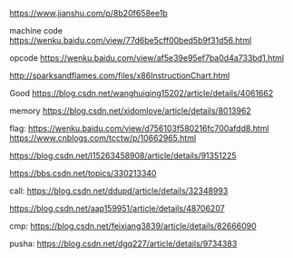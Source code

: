 https://www.jianshu.com/p/8b20f658ee1b

machine code
https://wenku.baidu.com/view/77d6be5cff00bed5b9f31d56.html

opcode
https://wenku.baidu.com/view/af5e39e95ef7ba0d4a733bd1.html

http://sparksandflames.com/files/x86InstructionChart.html

Good
https://blog.csdn.net/wanghuiqing15202/article/details/4061662

memory
https://blog.csdn.net/xidomlove/article/details/8013962

flag:
https://wenku.baidu.com/view/d756103f580216fc700afdd8.html
https://www.cnblogs.com/tcctw/p/10662965.html

https://blog.csdn.net/l15263458908/article/details/91351225

https://bbs.csdn.net/topics/330213340

call:
https://blog.csdn.net/ddupd/article/details/32348993

https://blog.csdn.net/aap159951/article/details/48706207

cmp:
https://blog.csdn.net/feixiang3839/article/details/82666090

pusha:
https://blog.csdn.net/dgq227/article/details/9734383
